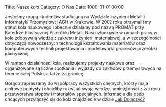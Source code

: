 Title: Nasze koło
Category: O Nas
Date: 1000-01-01 00:00

Jesteśmy grupą studentów studiującą na Wydziale Inżynierii Metali i Informatyki Przemysłowej AGH w Krakowie.
W 2002 roku otrzymaliśmy statut koła naukowego i obecnie działamy pod nazwą PROMAT przy Katedrze Plastycznej Przeróbki Metali.
Nasi członkowie w ramach pracy w kole zdobywają wiedzę z zakresu inżynierii materiałowej, a w szczególności dotyczącą nowoczesnych technologii kształtowania materiałów oraz komputerowych technik projektowania i modelowania procesów przeróbki plastycznej.

W ramach działalności koła, realizujemy projekty naukowe oraz organizowane są liczne spotkania i wyjazdy do zakładów przemysłowych na terenie całej Polski, a także za granicę.

Gorąco zapraszamy do współpracy wszystkich chętnych, którzy maja ciekawe pomysły i chcieliby rozwijać swoją wiedzę i umiejętności z zakresu przetwórstwa stopów i materiałów specjalnych.
Informacje dla osób chcących przyłączyć się do koła znajdziecie w dziale [Jak Dołączyć?](pages/jak-dolaczyc.html)
